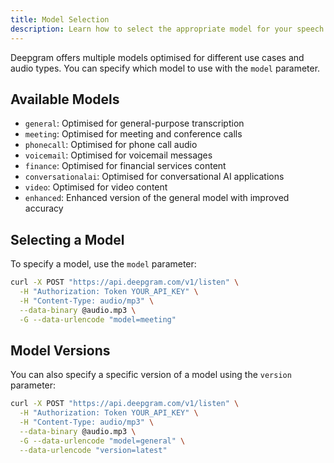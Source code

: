 ```yaml
---
title: Model Selection
description: Learn how to select the appropriate model for your speech recognition needs
---
```


Deepgram offers multiple models optimised for different use cases and audio types. You can specify which model to use with the `model` parameter.

## Available Models

- `general`: Optimised for general-purpose transcription
- `meeting`: Optimised for meeting and conference calls
- `phonecall`: Optimised for phone call audio
- `voicemail`: Optimised for voicemail messages
- `finance`: Optimised for financial services content
- `conversationalai`: Optimised for conversational AI applications
- `video`: Optimised for video content
- `enhanced`: Enhanced version of the general model with improved accuracy

## Selecting a Model

To specify a model, use the `model` parameter:

```bash
curl -X POST "https://api.deepgram.com/v1/listen" \
  -H "Authorization: Token YOUR_API_KEY" \
  -H "Content-Type: audio/mp3" \
  --data-binary @audio.mp3 \
  -G --data-urlencode "model=meeting"
```

## Model Versions

You can also specify a specific version of a model using the `version` parameter:

```bash
curl -X POST "https://api.deepgram.com/v1/listen" \
  -H "Authorization: Token YOUR_API_KEY" \
  -H "Content-Type: audio/mp3" \
  --data-binary @audio.mp3 \
  -G --data-urlencode "model=general" \
  --data-urlencode "version=latest"
```
